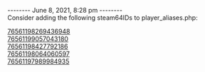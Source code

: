 
-------- June 8, 2021, 8:28 pm --------  
Consider adding the following steam64IDs to player_aliases.php:  

[76561198269436948](https://steamcommunity.com/profiles/76561198269436948)  
[76561199057043180](https://steamcommunity.com/profiles/76561199057043180)  
[76561198427792186](https://steamcommunity.com/profiles/76561198427792186)  
[76561198064060597](https://steamcommunity.com/profiles/76561198064060597)  
[76561197989984935](https://steamcommunity.com/profiles/76561197989984935)  